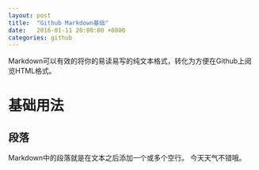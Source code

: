 ```yaml
---
layout: post
title:  "Github Markdown基础"
date:   2016-01-11 20:00:00 +0800
categories: github
---
```

  Markdown可以有效的将你的易读易写的纯文本格式，转化为方便在Github上阅览HTML格式。

# 基础用法

## 段落
Markdown中的段落就是在文本之后添加一个或多个空行。
  今天天气不错哦。
